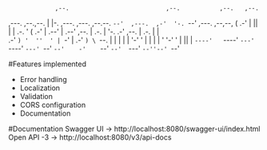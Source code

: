                  ,--.                           ,--.           ,--.   ,--.
,---.  ,--.,--. |  |-.   ,---.   ,---. ,--.--. `--'  ,---.  ,-'  '-. `--'  ,---.  ,--,--,
(  .-'  |  ||  | | .-. ' (  .-'  | .--' |  .--' ,--. | .-. | '-.  .-' ,--. | .-. | |      \
.-'  `) '  ''  ' | `-' | .-'  `) \ `--. |  |    |  | | '-' '   |  |   |  | ' '-' ' |  ||  |
`----'   `----'   `---'  `----'   `---' `--'    `--'    -'    `--'   `--'  `---'  `--''--'
                                                     `--'

#Features implemented

- Error handling
- Localization
- Validation
- CORS configuration
- Documentation


#Documentation
Swagger UI -> http://localhost:8080/swagger-ui/index.html
Open API -3 -> http://localhost:8080/v3/api-docs